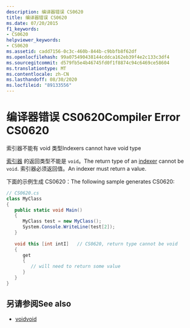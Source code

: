 ```yaml
---
description: 编译器错误 CS0620
title: 编译器错误 CS0620
ms.date: 07/20/2015
f1_keywords:
- CS0620
helpviewer_keywords:
- CS0620
ms.assetid: cadd7156-0c3c-460b-844b-c9bbfb8f62df
ms.openlocfilehash: 99a075490438144cddca162eb39f4e2c133c3df4
ms.sourcegitcommit: d579fb5e4b46745fd0f1f8874c94c6469ce58604
ms.translationtype: MT
ms.contentlocale: zh-CN
ms.lasthandoff: 08/30/2020
ms.locfileid: "89133556"
---
```

# <a name="compiler-error-cs0620"></a><span data-ttu-id="1c64d-103">编译器错误 CS0620</span><span class="sxs-lookup"><span data-stu-id="1c64d-103">Compiler Error CS0620</span></span>
<span data-ttu-id="1c64d-104">索引器不能有 void 类型</span><span class="sxs-lookup"><span data-stu-id="1c64d-104">Indexers cannot have void type</span></span>  
  
 <span data-ttu-id="1c64d-105">[索引器](../programming-guide/indexers/index.md) 的返回类型不能是 `void`。</span><span class="sxs-lookup"><span data-stu-id="1c64d-105">The return type of an [indexer](../programming-guide/indexers/index.md) cannot be `void`.</span></span> <span data-ttu-id="1c64d-106">索引器必须返回值。</span><span class="sxs-lookup"><span data-stu-id="1c64d-106">An indexer must return a value.</span></span>  
  
 <span data-ttu-id="1c64d-107">下面的示例生成 CS0620：</span><span class="sxs-lookup"><span data-stu-id="1c64d-107">The following sample generates CS0620:</span></span>  
  
```csharp  
// CS0620.cs  
class MyClass  
{  
   public static void Main()  
   {  
      MyClass test = new MyClass();  
      System.Console.WriteLine(test[2]);  
   }  
  
   void this [int intI]   // CS0620, return type cannot be void  
   {  
      get  
      {  
         // will need to return some value  
      }  
   }  
}  
```  
  
## <a name="see-also"></a><span data-ttu-id="1c64d-108">另请参阅</span><span class="sxs-lookup"><span data-stu-id="1c64d-108">See also</span></span>

- [<span data-ttu-id="1c64d-109">void</span><span class="sxs-lookup"><span data-stu-id="1c64d-109">void</span></span>](../language-reference/builtin-types/void.md)
